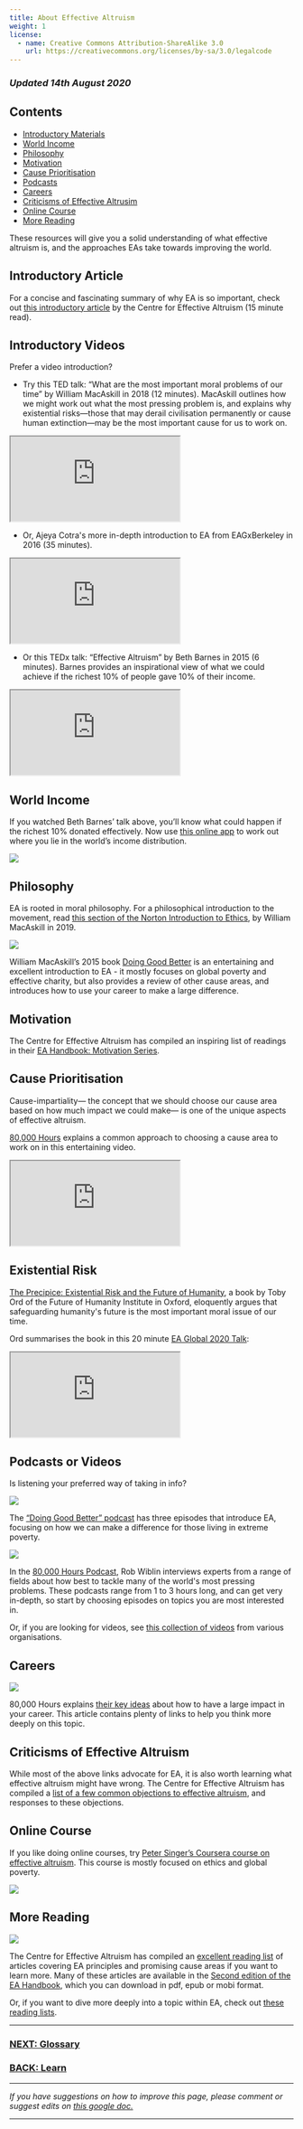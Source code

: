 ```yaml
---
title: About Effective Altruism
weight: 1
license:
  - name: Creative Commons Attribution-ShareAlike 3.0
    url: https://creativecommons.org/licenses/by-sa/3.0/legalcode
---
```

### *Updated 14th August 2020*

## Contents
* <a href="#introduction">Introductory Materials</a>
* <a href="#worldincome">World Income</a>
* <a href="#philosophy">Philosophy</a>
* <a href="#motivation">Motivation</a>
* <a href="#causeprior">Cause Prioritisation</a>
* <a href="#podcasts">Podcasts</a>
* <a href="#careers">Careers</a>
* <a href="#critofea">Criticisms of Effective Altrusim</a>
* <a href="#onlinecourse">Online Course</a>
* <a href="#morereading">More Reading</a>

These resources will give you a solid understanding of what effective altruism is, and the approaches EAs take towards improving the world.

<a name ="introduction"></a>
## Introductory Article

For a concise and fascinating summary of why EA is so important, check out <a target="_blank" href="https://www.effectivealtruism.org/articles/introduction-to-effective-altruism/">this introductory article</a> by the Centre for Effective Altruism (15 minute read).

## Introductory Videos

Prefer a video introduction?

* Try this TED talk: “What are the most important moral problems of our time” by William MacAskill in 2018 (12 minutes). MacAskill outlines how we might work out what the most pressing problem is, and explains why existential risks—those that may derail civilisation permanently or cause human extinction—may be the most important cause for us to work on.

<div class="textAlignCenter">
<iframe class="article_video"
src="https://www.youtube.com/embed/WyprXhvGVYk">
</iframe>

</div>

* Or, Ajeya Cotra's more in-depth introduction to EA from EAGxBerkeley in 2016 (35 minutes).

<div class="textAlignCenter">
<iframe class="article_video"
src="https://www.youtube.com/embed/48VAQtGmfWY">
</iframe>
</div>

* Or this TEDx talk: “Effective Altruism” by Beth Barnes in 2015 (6 minutes). Barnes provides an inspirational view of what we could achieve if the richest 10% of people gave 10% of their income.

<div class="textAlignCenter">
<iframe class="article_video"
src="https://www.youtube.com/embed/LtWINl3C_7s">
</iframe>

</div>

<a name="worldincome"></a>
## World Income

If you watched Beth Barnes’ talk above, you’ll know what could happen if the richest 10% donated effectively. Now use <a target="_blank" href="https://www.givingwhatwecan.org/get-involved/how-rich-am-i/">this online app</a> to work out where you lie in the world’s income distribution.

<a target="_blank" href="https://www.givingwhatwecan.org/get-involved/how-rich-am-i/"> <p class="large_image_wrapper"> <img src="/img/howrichami.png" />

</p>
 </a>

<a name="philosophy"></a>
## Philosophy

EA is rooted in moral philosophy. For a philosophical introduction to the movement, read <a target="_blank" href="https://drive.google.com/file/d/1xs22x9UIuvym--MfAUtQsZ-GVqTqXeEs/view">this section of the Norton Introduction to Ethics</a>, by William MacAskill in 2019.  

<a target="_blank" href="https://www.effectivealtruism.org/doing-good-better/"><p class="large_image_wrapper"> <img src="/img/dgb.png" />

</p>
</a>

William MacAskill’s 2015 book <a target="_blank" href="https://www.effectivealtruism.org/doing-good-better/">Doing Good Better</a> is an entertaining and excellent introduction to EA - it mostly focuses on global poverty and effective charity, but also provides a review of other cause areas, and introduces how to use your career to make a large difference.  

<a name="motivation"></a>
## Motivation

The Centre for Effective Altruism has compiled an inspiring list of readings in their <a target="_blank" href="https://forum.effectivealtruism.org/s/wog9xb8cdqDySbBvM">EA Handbook: Motivation Series</a>. 

<a name="causeprior"></a>
## Cause Prioritisation

Cause-impartiality— the concept that we should choose our cause area based on how much impact we could make— is one of the unique aspects of effective altruism.

<a target="_blank" href="https://80000hours.org/">80,000 Hours</a> explains a common approach to choosing a cause area to work on in this entertaining video.

<div class="textAlignCenter">
<iframe class="article_video"
src="https://www.youtube.com/embed/1xsR0XBwyo4">

</iframe>
</div>

<a name="xrisk"></a>
## Existential Risk
<a target="_blank" href="https://www.amazon.com/Precipice-Existential-Risk-Future-Humanity/dp/0316484911">The Precipice: Existential Risk and the Future of Humanity</a>, a book by Toby Ord of the Future of Humanity Institute in Oxford, eloquently argues that safeguarding humanity's future is the most important moral issue of our time.

Ord summarises the book in this 20 minute <a target="_blank" href="https://www.youtube.com/watch?v=CrMIEz_mSJM">EA Global 2020 Talk</a>: 

<div class="textAlignCenter">
<iframe class="article_video"
src="https://www.youtube.com/embed/CrMIEz_mSJM">
</iframe>

</div>

<a name="podcasts"></a>
## Podcasts or Videos

Is listening your preferred way of taking in info?

<a target="_blank" href="https://podcast.effectivealtruism.org/episodes/"><p class="large_image_wrapper"> <img src="/img/dgbpodcast.png" />


</p>
</a>

The <a target="_blank" href="https://podcast.effectivealtruism.org/episodes/">“Doing Good Better” podcast</a> has three episodes that introduce EA, focusing on how we can make a difference for those living in extreme poverty.

<a target="_blank" href="https://80000hours.org/podcast/"><p class="large_image_wrapper"> <img src="/img/80Kpod.png" />

</p>
</a>

In the <a target="_blank" href="https://80000hours.org/podcast/">80,000 Hours Podcast</a>, Rob Wiblin interviews experts from a range of fields about how best to tackle many of the world's most pressing problems. These podcasts range from 1 to 3 hours long, and can get very in-depth, so start by choosing episodes on topics you are most interested in.

Or, if you are looking for videos, see <a target="_blank" href="https://forum.effectivealtruism.org/posts/jNye4h2wmsxfmWcKE/where-to-find-ea-related-videos">this collection of videos</a> from various organisations.

<a name="careers"></a>
## Careers

<a target="_blank" href="https://80000hours.org/"><p class="large_image_wrapper"> <img src="/img/80Klogo.png" />

</p>
</a>

80,000 Hours explains <a target="_blank" href="https://80000hours.org/key-ideas/">their key ideas</a>  about how to have a large impact in your career. This article contains plenty of links to help you think more deeply on this topic.

<a name="critofea"></a>
## Criticisms of Effective Altruism

While most of the above links advocate for EA, it is also worth learning what effective altruism might have wrong. The Centre for Effective Altruism has compiled a <a target="_blank" href="https://www.effectivealtruism.org/faqs-criticism-objections/#objections-to-effective-altruism">list of a few common objections to effective altruism</a>, and responses to these objections.

<a name="onlinecourse"></a>
## Online Course

If you like doing online courses, try <a target="_blank" href="https://www.coursera.org/learn/altruism">Peter Singer’s Coursera course on effective altruism</a>. This course is mostly focused on ethics and global poverty.

<a target="_blank" href="https://www.coursera.org/learn/altruism"><p class="large_image_wrapper"> <img src="/img/singer.png" />

</p>
</a>

<a name="morereading"></a>
## More Reading

<a target="_blank" href=""><p class="large_image_wrapper"> <img src="/img/eahandbook.png" />

</p>
</a>

The Centre for Effective Altruism has compiled an <a target="_blank" href="https://www.effectivealtruism.org/resources/">excellent reading list</a> of articles covering EA principles and promising cause areas if you want to learn more.  Many of these articles are available in the <a target="_blank" href="https://www.effectivealtruism.org/handbook/">Second edition of the EA Handbook</a>, which you can download in pdf, epub or mobi format.

Or, if you want to dive more deeply into a topic within EA, check out <a target="_blank" href="/learn/reading-lists/">these reading lists</a>.

<hr>

### [NEXT: Glossary](/learn/glossary/)

### [BACK: Learn](/learn/)

<hr>

_If you have suggestions on how to improve this page, please comment or suggest edits on_ <a target="_blank" href="https://docs.google.com/document/d/1kHMMHl1GJIhYU3dEDJznUrcaNG7370mFQIJsZanlOP0/edit?usp=sharing">_this google doc._</a>

<hr>
